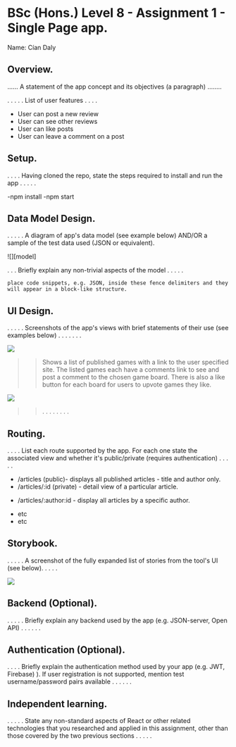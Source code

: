 # BSc (Hons.) Level 8 - Assignment 1 - Single Page app.

Name: Cían Daly

## Overview.

...... A statement of the app concept and its objectives (a paragraph) ........

. . . . . List of user features  . . . .

- User can post a new review
- User can see other reviews
- User can like posts 
- User can leave a comment on a post


## Setup.

. . . . Having cloned the repo, state the steps required to install and run the app . . . . .

-npm install
-npm start


## Data Model Design.

. . . . . A diagram of app's data model (see example below) AND/OR a sample of the test data used (JSON or equivalent).

![][model]

. . . Briefly explain any non-trivial aspects of the model . . . . .

~~~
place code snippets, e.g. JSON, inside these fence delimiters and they will appear in a block-like structure.
~~~
## UI Design.

. . . . . Screenshots of the app's views with brief statements of their use (see examples below) . . . . . . .

![][main]

>> Shows a list of published games with a link to the user specified site. The listed games each have a comments link to see and post a comment to the chosen game board. There is also a like button for each board for users to upvote games they like.

![][comments]

>> . . .  . . . . . 

## Routing.

. . . . List each route supported by the app. For each one state the associated view and whether it's public/private (requires authentication) . . . . .

- /articles (public)- displays all published articles - title and author only.
- /articles/:id (private) - detail view of a particular article.
+ /articles/:author:id - display all articles by a specific author.
- etc
- etc

## Storybook.

. . . . . A screenshot of the fully expanded list of stories from the tool's UI (see below). . . . .

![][stories]


## Backend (Optional).

. . . . . Briefly explain any backend used by the app (e.g. JSON-server, Open API) . . . . . .  

## Authentication (Optional).

. . . . Briefly explain the authentication method used by your app (e.g. JWT, Firebase) ). If user registration is not supported, mention test username/password pairs available . . . . . .

## Independent learning.

. . . . . State any non-standard aspects of React or other related technologies that you researched and applied in this assignment, other than those covered by the two previous sections . . . . .

[main]: ./images/mainView.png
[comments]: ./images/commentPage.png
[detail]: ./images/detail.png
[stories]: ./images/storybook.png

